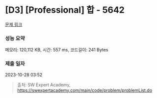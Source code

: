 # [D3] [Professional] 합 - 5642 

[문제 링크](https://swexpertacademy.com/main/code/problem/problemDetail.do?contestProbId=AWXQm2SqdxkDFAUo) 

### 성능 요약

메모리: 120,112 KB, 시간: 557 ms, 코드길이: 241 Bytes

### 제출 일자

2023-10-28 03:52



> 출처: SW Expert Academy, https://swexpertacademy.com/main/code/problem/problemList.do